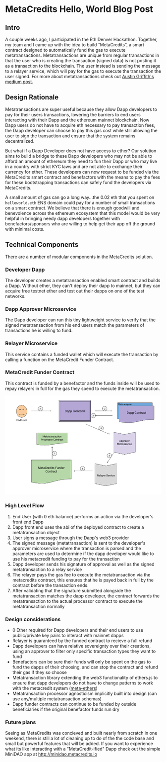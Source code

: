 # MetaCredits Hello, World Blog Post

## Intro

A couple weeks ago, I participated in the Eth Denver Hackathon. Together, my team and I came up with the idea to build “MetaCredits”, a smart contract designed to automatically fund the gas to execute metatransactions. Metatransactions are unique from regular transactions in that the user who is creating the transaction (signed data) is not posting it as a transaction to the blockchain. The user instead is sending the message to a relayer service, which will pay for the gas to execute the transaction the user signed.  For more about metatransactions check out [Austin Griffith's medium post](https://medium.com/@austin_48503/ethereum-meta-transactions-90ccf0859e84).

## Design Rationale

Metatransactions are super useful because they allow Dapp developers to pay for their users transactions, lowering the barriers to end users interacting with their Dapp and the ethereum mainnet blockchain. Now Dapp users do not have to acquire eth necessary to pay transaction fees, the Dapp developer can choose to pay this gas cost while still allowing the user to sign the transaction and ensure that the system remains decentralized.

But what if a Dapp Developer does not have access to ether? Our solution aims to build a bridge to these Dapp developers who may not be able to afford an amount of ethereum they need to fun their Dapp or who may live in a country with strict KYC laws and are not able to exchange their currency for ether. These developers can now request to be funded via the MetaCredits smart contract and benefactors with the means to pay the fees for these bootstrapping transactions can safely fund the developers via MetaCredits.

A small amount of gas can go a long way...the 0.02 eth that you spent on `helloworld.eth` ENS domain could pay for a number of small transactions on a smart contract. We believe that there is enough goodwill and benevolence across the ethereum ecosystem that this model would be very helpful in bringing needy dapp developers together with benefactors/sponsors who are willing to help get their app off the ground with minimal costs.

## Technical Components

There are a number of modular components in the MetaCredits solution.

### Developer Dapp
The developer creates a metatransaction enabled smart contract and builds a Dapp. Without ether, they can't deploy their dapp to mainnet, but they can acquire free testnet ether and test out their dapps on one of the test networks.

### Dapp Approver Microservice
The Dapp developer can run this tiny lightweight service to verify that the signed metatransaction from his end users match the parameters of transactions he is willing to fund. 

### Relayer Microservice
This service contains a funded wallet which will execute the transaction by calling a function on the MetaCredit Funder Contract.

### MetaCredit Funder Contract
This contract is funded by a benefactor and the funds inside will be used to repay relayers in full for the gas they spend to execute the metatransaction.

![architecture](../pics/metacredits-architecture.png)

### High Level Flow
1. End User (with 0 eth balance) performs an action via the developer's front end Dapp
2. Dapp front end uses the abi of the deployed contract to create a metatransaction object
3. User signs a message through the Dapp's web3 provider
4. The signed message (metatransaction) is sent to the developer's approver microservice where the transaction is parsed and the parameters are used to determine if the dapp developer would like to use his metacredit funding to pay for the transaction
5. Dapp developer sends his signature of approval as well as the signed metatransaction to a relay service
6. The relayer pays the gas fee to execute the metatransaction via the metacredits contract, this ensures that he is payed back in full by the contract before the transaction ends.
7. After validating that the signature submitted alongside the metatransaction matches the dapp developer, the contract forwards the metatransaction to the actual processor contract to execute the metatransaction normally

### Design considerations

 - 0 Ether required for Dapp developers and their end users to use public/private key pairs to interact with mainnet dapps
 - Relayer is guaranteed by the funded contract to recieve a full refund
 - Dapp developers can have relative sovereignty over their creations, using an approver to filter only specific transaction types they want to fund
 - Benefactors can be sure their funds will only be spent on the gas to fund the dapps of their choosing, and can stop the contract and refund their gas if they so choose
 - Metatransaction library extending the web3 functionality of ethers.js to ensure that dapp developers do not have to change patterns to work with the metacredit system ([meta-ethers](https://github.com/rapid-eth/meta-ethers))
 - Metatransaction processor agnosticism implicitly built into design (can use any/multiple metatransaction schemas)
 - Dapp funder contracts can continue to be funded by outside beneficiaries if the original benefactor funds run dry
 
 
### Future plans

Seeing as MetaCredits was concieved and built nearly from scratch in one weekend, there is still a lot of cleaning up to do of the the code base and small but powerful features that will be added. If you want to experience what its like interacting with a "MetaCredit-ified" Dapp check out the simple MiniDAO app at http://minidao.metacredits.io
